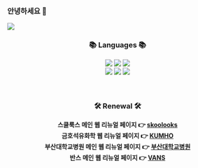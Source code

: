 ### 안녕하세요 👋

<!--
**ning222222/ning222222** is a ✨ _special_ ✨ repository because its `README.md` (this file) appears on your GitHub profile.


Here are some ideas to get you started:

- 🔭 I’m currently working on ...
- 🌱 I’m currently learning ...
- 👯 I’m looking to collaborate on ...
- 🤔 I’m looking for help with ...
- 💬 Ask me about ...
- 📫 How to reach me: ...
- 😄 Pronouns: ...
- ⚡ Fun fact: ...
-->

<img src="https://capsule-render.vercel.app/api?type=waving&color=blackauto&height=300&section=header&text=Yerin&fontColor=FBFACD%&fontSize=90" />

<div align="center">
 <h3 align="center"><b>📚 Languages 📚</b></h3>
 <img src="https://img.shields.io/badge/Node.js-색코드?style=for-the-badge&logo=Node.js&logoColor=black">
<img src="https://img.shields.io/badge/React-61DAFB?style=for-the-badge&logo=react&logoColor=black">
<img src="https://img.shields.io/badge/Python-blue?style=for-the-badge&logo=python&logoColor=black">
 <br>
<img src="https://img.shields.io/badge/css-1572B6?style=for-the-badge&logo=css3&logoColor=black">
<img src="https://img.shields.io/badge/html-E34F26?style=for-the-badge&logo=html5&logoColor=white">
<img src="https://img.shields.io/badge/mysql-4479A1?style=for-the-badge&logo=mysql&logoColor=white">

  <br>
  <br>
  <br>
 <h3 align="center"><b>🛠 Renewal 🛠</b></h3>
<strong>스쿨룩스 메인 웹 리뉴얼 페이지  👉 <a href="http://wannabememe.co.kr/project/SKOOLOOKS/">skoolooks</a><Strong>
 <BR>
<strong>금호석유화학 웹 리뉴얼 페이지 👉 <a href="http://wannabememe.co.kr/project/KUMHO/index.html">KUMHO</a><Strong>
  <BR>
<strong>부산대학교병원 메인 웹 리뉴얼 페이지 👉 <a href="http://wannabememe.co.kr/project/PNUH/">부산대학교병원</a><Strong>
   <BR>
<strong>반스 메인 웹 리뉴얼 페이지   👉 <a href="http://wannabememe.co.kr/project/vans/#">VANS</a><Strong>
</div>
